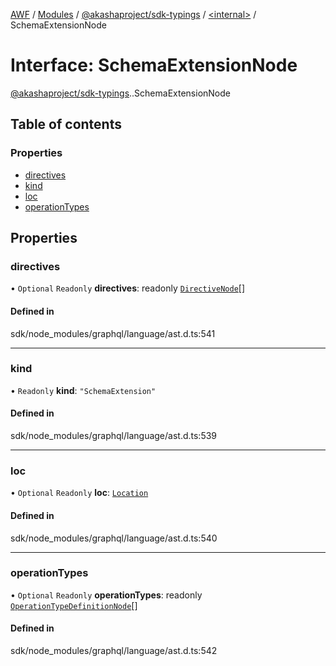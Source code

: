 [AWF](../README.md) / [Modules](../modules.md) / [@akashaproject/sdk-typings](../modules/akashaproject_sdk_typings.md) / [<internal\>](../modules/akashaproject_sdk_typings._internal_.md) / SchemaExtensionNode

# Interface: SchemaExtensionNode

[@akashaproject/sdk-typings](../modules/akashaproject_sdk_typings.md).[<internal>](../modules/akashaproject_sdk_typings._internal_.md).SchemaExtensionNode

## Table of contents

### Properties

- [directives](akashaproject_sdk_typings._internal_.SchemaExtensionNode.md#directives)
- [kind](akashaproject_sdk_typings._internal_.SchemaExtensionNode.md#kind)
- [loc](akashaproject_sdk_typings._internal_.SchemaExtensionNode.md#loc)
- [operationTypes](akashaproject_sdk_typings._internal_.SchemaExtensionNode.md#operationtypes)

## Properties

### directives

• `Optional` `Readonly` **directives**: readonly [`DirectiveNode`](akashaproject_sdk_typings._internal_.DirectiveNode.md)[]

#### Defined in

sdk/node_modules/graphql/language/ast.d.ts:541

___

### kind

• `Readonly` **kind**: ``"SchemaExtension"``

#### Defined in

sdk/node_modules/graphql/language/ast.d.ts:539

___

### loc

• `Optional` `Readonly` **loc**: [`Location`](../classes/akashaproject_sdk_typings._internal_.Location.md)

#### Defined in

sdk/node_modules/graphql/language/ast.d.ts:540

___

### operationTypes

• `Optional` `Readonly` **operationTypes**: readonly [`OperationTypeDefinitionNode`](akashaproject_sdk_typings._internal_.OperationTypeDefinitionNode.md)[]

#### Defined in

sdk/node_modules/graphql/language/ast.d.ts:542
